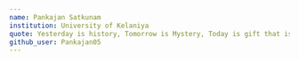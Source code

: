 ```yaml
---
name: Pankajan Satkunam
institution: University of Kelaniya
quote: Yesterday is history, Tomorrow is Mystery, Today is gift that is why it is called as present
github_user: Pankajan05
---
```

